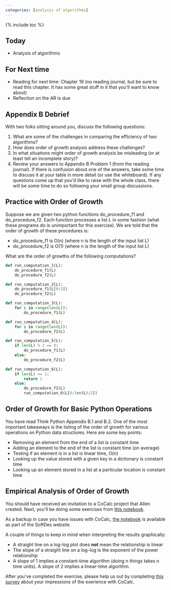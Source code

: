 ```yaml
---
categories: [analysis of algorithms]
---
```


{% include toc %}

## Today
* Analysis of algorithms

## For Next time
* Reading for next time: Chapter 19 (no reading journal, but be sure to read this chapter.  It has some great stuff in it that you'll want to know about)
* Reflection on the AR is due

## Appendix B Debrief
With two folks sitting around you, discuss the following questions:
1. What are some of the challenges in comparing the efficiency of two algorithms?
2. How does order of growth analysis address these challenges?
3. In what situations might order of growth analysis be misleading (or at least tell an incomplete story)?
4. Review your answers to Appendix B Problem 1 (from the reading journal).  If there is confusion about one of the answers, take some time to discuss it at your table in more detail (or use the whiteboard).
If any questions come up that you'd like to raise with the whole class, there will be some time to do so following your small group discussions.

## Practice with Order of Growth

Suppose we are given two python functions do_procedure_f1 and do_procedure_f2.  Each function processes a list L in some fashion (what these programs do is unimportant for this exercise).  We are told that the order of growth of these procedures is:

* do_procedure_f1 is O(n) (where n is the length of the input list L)
* do_procedure_f2 is O(1) (where n is the length of the input list L)

What are the order of growths of the following computations?

``` python
def run_computation_1(L):
    do_procedure_f1(L)
    do_procedure_f2(L)

def run_computation_2(L):
    do_procedure_f1(L[0:5])
    do_procedure_f2(L)

def run_computation_3(L):
    for i in range(len(L)):
        do_procedure_f1(L)

def run_computation_4(L):
    for i in range(len(L)):
        do_procedure_f2(L)

def run_computation_5(L):
    if len(L) % 2 == 0:
        do_procedure_f1(L)
    else:
        do_procedure_f2(L)

def run_computation_6(L):
    if len(L) == 1:
        return 1
    else:
        do_procedure_f2(L)
        run_computation_6(L[0:len(L)/2])
```

## Order of Growth for Basic Python Operations
You have read Think Python Appendix B.1 and B.2.  One of the most important takeaways is the listing of the order of growth for various operations on Python data structures.  Here are some key points:
* Removing an element from the end of a list is constant time
* Adding an element to the end of the list is constant time (on average)
* Testing if an element is in a list is linear time, O(n)
* Looking up the value stored with a given key in a dictionary is constant time
* Looking up an element stored in a list at a particular location is constant time

## Empirical Analysis of Order of Growth

You should have received an invitation to a CoCalc project that Allen created.  Next, you'll be doing some exercises from [this notebook](https://cocalc.com/projects/50d65ec0-11c9-4669-939f-d52fc1f59ca6/files/assignments/assignment1/algorithms.ipynb?session=default).

As a backup in case you have issues with CoCalc, [the notebook](/notes/empirical_analysis_of_algorithms) is available as part of the SoftDes website.

A couple of things to keep in mind when interpreting the results graphically:
 - A straight line on a log-log plot does **not** mean the relationship is linear
 - The slope of a straight line on a log-log is the exponent of the power relationship
 - A slope of 1 implies a constant-time algorithm (doing n things takes n time units). A slope of 2 implies a linear-time algorithm.

After you've completed the exercise, please help us out by completing [this survey](https://goo.gl/forms/6eXy8Ixg4ONaI71E2) about your impressions of the exerience with CoCalc.
